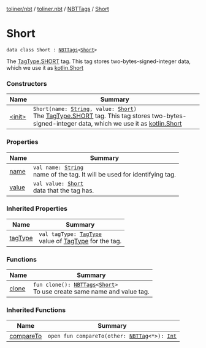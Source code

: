 [toliner/nbt](../../../index.md) / [toliner.nbt](../../index.md) / [NBTTags](../index.md) / [Short](./index.md)

# Short

`data class Short : `[`NBTTags`](../index.md)`<`[`Short`](https://kotlinlang.org/api/latest/jvm/stdlib/kotlin/-short/index.html)`>`

The [TagType.SHORT](../../-tag-type/-s-h-o-r-t.md) tag.
This tag stores two-bytes-signed-integer data, which we use it as [kotlin.Short](https://kotlinlang.org/api/latest/jvm/stdlib/kotlin/-short/index.html)

### Constructors

| Name | Summary |
|---|---|
| [&lt;init&gt;](-init-.md) | `Short(name: `[`String`](https://kotlinlang.org/api/latest/jvm/stdlib/kotlin/-string/index.html)`, value: `[`Short`](https://kotlinlang.org/api/latest/jvm/stdlib/kotlin/-short/index.html)`)`<br>The [TagType.SHORT](../../-tag-type/-s-h-o-r-t.md) tag. This tag stores two-bytes-signed-integer data, which we use it as [kotlin.Short](https://kotlinlang.org/api/latest/jvm/stdlib/kotlin/-short/index.html) |

### Properties

| Name | Summary |
|---|---|
| [name](name.md) | `val name: `[`String`](https://kotlinlang.org/api/latest/jvm/stdlib/kotlin/-string/index.html)<br>name of the tag. It will be used for identifying tag. |
| [value](value.md) | `val value: `[`Short`](https://kotlinlang.org/api/latest/jvm/stdlib/kotlin/-short/index.html)<br>data that the tag has. |

### Inherited Properties

| Name | Summary |
|---|---|
| [tagType](../tag-type.md) | `val tagType: `[`TagType`](../../-tag-type/index.md)<br>value of [TagType](../../-tag-type/index.md) for the tag. |

### Functions

| Name | Summary |
|---|---|
| [clone](clone.md) | `fun clone(): `[`NBTTags`](../index.md)`<`[`Short`](https://kotlinlang.org/api/latest/jvm/stdlib/kotlin/-short/index.html)`>`<br>To use create same name and value tag. |

### Inherited Functions

| Name | Summary |
|---|---|
| [compareTo](../compare-to.md) | `open fun compareTo(other: `[`NBTTag`](../../-n-b-t-tag/index.md)`<*>): `[`Int`](https://kotlinlang.org/api/latest/jvm/stdlib/kotlin/-int/index.html) |
